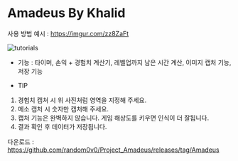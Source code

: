 # Amadeus By Khalid

사용 방법 예시 : https://imgur.com/zz8ZaFt


![tutorials](https://github.com/user-attachments/assets/0f444fa0-b20a-4437-bbd4-31b3776a81bf)



- 기능 : 타이머, 손익 + 경험치 계산기, 레벨업까지 남은 시간 계산, 이미지 캡처 기능, 저장 기능

- TIP

1. 경험치 캡처 시 위 사진처럼 영역을 지정해 주세요.
2. 메소 캡처 시 숫자만 캡처해 주세요.
3. 캡처 기능은 완벽하지 않습니다. 게임 해상도를 키우면 인식이 더 잘됩니다.
4. 결과 확인 후 데이터가 저장됩니다.



다운로드 : https://github.com/random0v0/Project_Amadeus/releases/tag/Amadeus
